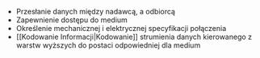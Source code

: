- Przesłanie danych między nadawcą, a odbiorcą
- Zapewnienie dostępu do medium
- Określenie mechanicznej i elektrycznej specyfikacji połączenia
- [[Kodowanie Informacji|Kodowanie]] strumienia danych kierowanego z warstw wyższych do postaci odpowiedniej dla medium
